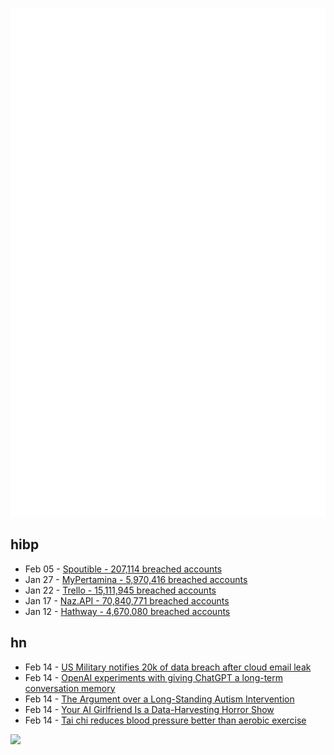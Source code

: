 ![Metrics](https://raw.githubusercontent.com/phixion/phixion/master/metrics.svg)

## hibp

<!--
for https://github.com/phixion/phixion/blob/main/.github/workflows/feeds.yml
-->
<!--START_SECTION:haveibeenpwnd-->
- Feb 05 - [Spoutible - 207,114 breached accounts](https://haveibeenpwned.com/PwnedWebsites#Spoutible)
- Jan 27 - [MyPertamina - 5,970,416 breached accounts](https://haveibeenpwned.com/PwnedWebsites#MyPertamina)
- Jan 22 - [Trello - 15,111,945 breached accounts](https://haveibeenpwned.com/PwnedWebsites#Trello)
- Jan 17 - [Naz.API - 70,840,771 breached accounts](https://haveibeenpwned.com/PwnedWebsites#NazApi)
- Jan 12 - [Hathway - 4,670,080 breached accounts](https://haveibeenpwned.com/PwnedWebsites#Hathway)
<!--END_SECTION:haveibeenpwnd-->

## hn

<!--
for https://github.com/phixion/phixion/blob/main/.github/workflows/feeds.yml
-->
<!--START_SECTION:hn-->
- Feb 14 - [US Military notifies 20k of data breach after cloud email leak](https://techcrunch.com/2024/02/14/department-defense-data-breach-microsoft-cloud-email/)
- Feb 14 - [OpenAI experiments with giving ChatGPT a long-term conversation memory](https://arstechnica.com/information-technology/2024/02/amnesia-begone-soon-chatgpt-will-remember-what-you-tell-it-between-sessions/)
- Feb 14 - [The Argument over a Long-Standing Autism Intervention](https://www.newyorker.com/science/annals-of-medicine/the-argument-over-a-long-standing-autism-intervention)
- Feb 14 - [Your AI Girlfriend Is a Data-Harvesting Horror Show](https://gizmodo.com/your-ai-girlfriend-is-a-data-harvesting-horror-show-1851253284)
- Feb 14 - [Tai chi reduces blood pressure better than aerobic exercise](https://www.npr.org/sections/health-shots/2024/02/14/1231232197/tai-chi-aerobics-exercise-blood-pressure-hypertension-mindfulness)
<!--END_SECTION:hn-->

<!--
for https://yhype.me
-->
![](https://hit.yhype.me/github/profile?user_id=13013670)
